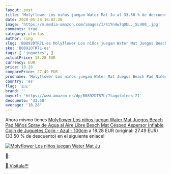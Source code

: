 ```yaml
---
layout: post
title: 'Molyflower Los niños juegan Water Mat Ju al 33.50 % de descuento'
date: 2020-05-28 16:02:20
image: 'https://m.media-amazon.com/images/I/41Yn4w7qOUL._SL400_.jpg'
comments: true
category: ofertas
author: ring
slug: 'B0892DTR7L-es Molyflower Los niños juegan Water Mat Juegos Beach Pad...'
sku: 'B0892DTR7L-es'
tags: [ 'juguetes', ]
actualPrice: 18.28 EUR
currency: EUR
price: 18.28
comparePrice: 27.49 EUR
prodname: 'Molyflower Los niños juegan Water Mat Juegos Beach Pad Niños Spray de Agua al Aire Libre Beach Mat Césped Aspersor Inflable Cojín de Juguetes Cojín - Azul - 100cm'
country: 'es'
flag: '🇪🇸'
brand: ''
buyurl: 'https://www.amazon.es/dp/B0892DTR7L/?tag=tolees-21'
descuento: '33.50'
average: '18.28'
---
```


Ahora mismo tienes [Molyflower Los niños juegan Water Mat Juegos Beach Pad Niños Spray de Agua al Aire Libre Beach Mat Césped Aspersor Inflable Cojín de Juguetes Cojín - Azul - 100cm](https://www.amazon.es/dp/B0892DTR7L/?tag=tolees-21) a 18.28 EUR (original: 27.49 EUR) (33.50 %  de descuento) en el siguiente enlace!

[![Molyflower Los niños juegan Water Mat Ju](https://m.media-amazon.com/images/I/41Yn4w7qOUL._SL400_.jpg)](https://www.amazon.es/dp/B0892DTR7L/?tag=tolees-21)

🔎:


[🛒 Visítala!!!](https://www.amazon.es/dp/B0892DTR7L/?tag=tolees-21)
